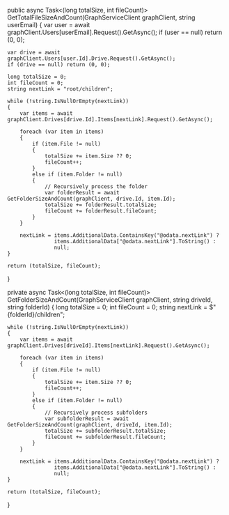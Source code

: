 public async Task<(long totalSize, int fileCount)> GetTotalFileSizeAndCount(GraphServiceClient graphClient, string userEmail)
{
    var user = await graphClient.Users[userEmail].Request().GetAsync();
    if (user == null) return (0, 0);

    var drive = await graphClient.Users[user.Id].Drive.Request().GetAsync();
    if (drive == null) return (0, 0);

    long totalSize = 0;
    int fileCount = 0;
    string nextLink = "root/children";

    while (!string.IsNullOrEmpty(nextLink))
    {
        var items = await graphClient.Drives[drive.Id].Items[nextLink].Request().GetAsync();
        
        foreach (var item in items)
        {
            if (item.File != null)
            {
                totalSize += item.Size ?? 0;
                fileCount++;
            }
            else if (item.Folder != null)
            {
                // Recursively process the folder
                var folderResult = await GetFolderSizeAndCount(graphClient, drive.Id, item.Id);
                totalSize += folderResult.totalSize;
                fileCount += folderResult.fileCount;
            }
        }

        nextLink = items.AdditionalData.ContainsKey("@odata.nextLink") ? 
                   items.AdditionalData["@odata.nextLink"].ToString() : 
                   null;
    }

    return (totalSize, fileCount);
}

private async Task<(long totalSize, int fileCount)> GetFolderSizeAndCount(GraphServiceClient graphClient, string driveId, string folderId)
{
    long totalSize = 0;
    int fileCount = 0;
    string nextLink = $"{folderId}/children";

    while (!string.IsNullOrEmpty(nextLink))
    {
        var items = await graphClient.Drives[driveId].Items[nextLink].Request().GetAsync();

        foreach (var item in items)
        {
            if (item.File != null)
            {
                totalSize += item.Size ?? 0;
                fileCount++;
            }
            else if (item.Folder != null)
            {
                // Recursively process subfolders
                var subfolderResult = await GetFolderSizeAndCount(graphClient, driveId, item.Id);
                totalSize += subfolderResult.totalSize;
                fileCount += subfolderResult.fileCount;
            }
        }

        nextLink = items.AdditionalData.ContainsKey("@odata.nextLink") ? 
                   items.AdditionalData["@odata.nextLink"].ToString() : 
                   null;
    }

    return (totalSize, fileCount);
}
